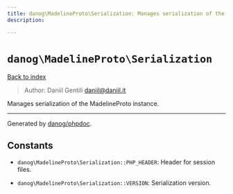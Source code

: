 ```yaml
---
title: danog\MadelineProto\Serialization: Manages serialization of the MadelineProto instance.
description: 

---
```

# `danog\MadelineProto\Serialization`
[Back to index](../../index.md)

> Author: Daniil Gentili <daniil@daniil.it>  
  

Manages serialization of the MadelineProto instance.  




---
Generated by [danog/phpdoc](https://phpdoc.daniil.it).  
## Constants
* `danog\MadelineProto\Serialization::PHP_HEADER`: Header for session files.

* `danog\MadelineProto\Serialization::VERSION`: Serialization version.

